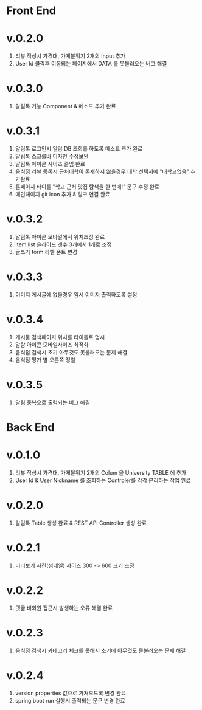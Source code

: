 # Front End

# v.0.2.0
1. 리뷰 작성시 가격대, 가게분위기 2개의 Input 추가
2. User Id 클릭후 이동되는 페이지에서 DATA 를 못불러오는 버그 해결

# v.0.3.0
1. 알림톡 기능 Component & 메소드 추가 완료

# v.0.3.1
1. 알림톡 로그인시 알람 DB 조회를 하도록 메소드 추가 완료
2. 알림톡 스크롤바 디자인 수정보완
3. 알림톡 아이콘 사이즈 줄임 완료
4. 음식점 리뷰 등록시 근처대학이 존재하지 않을경우 대학 선택지에 "대학교없음" 추가완료
5. 홈페이지 타이틀 "학교 근처 맛집 탐색을 한 번에!" 문구 수정 완료
6. 메인페이지 git icon 추가 & 링크 연결 완료

# v.0.3.2
1. 알림톡 아이콘 모바일에서 위치조정 완료
2. Item list 슬라이드 갯수 3개에서 1개로 조정 
3. 글쓰기 form 라벨 폰트 변경

# v.0.3.3
1. 이미지 게시글에 없을경우 임시 이미지 출력하도록 설정

# v.0.3.4
1. 게시물 검색페이지 위치를 타이틀로 명시
2. 알람 아이콘 모바일사이즈 최적화
3. 음식점 검색시 초기 아무것도 못불러오는 문제 해결
4. 음식점 평가 별 오른쪽 정렬

# v.0.3.5
1. 알림 중복으로 출력되는 버그 해결

# Back End

# v.0.1.0
1. 리뷰 작성시 가격대, 가게분위기 2개의 Colum 을 University TABLE 에 추가
2. User Id & User Nickname 를 조회하는 Controler를 각각 분리하는 작업 완료

# v.0.2.0
1. 알림톡 Table 생성 완료 & REST API Controller 생성 완료 

# v.0.2.1
1. 미리보기 사진(썸네일) 사이즈 300 -> 600 크기 조정

# v.0.2.2
1. 댓글 비회원 접근시 발생하는 오류 해결 완료

# v.0.2.3
1. 음식점 검색시 카테고리 체크를 못해서 초기에 아무것도 몰불러오는 문제 해결

# v.0.2.4
1. version properties 값으로 가져오도록 변경 완료
2. spring boot run 실행시 출력되는 문구 변경 완료